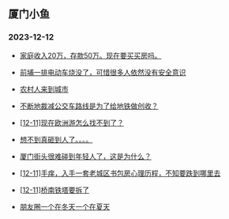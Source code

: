 ## 厦门小鱼 
### 2023-12-12

+ [家庭收入20万，存款50万。现在要买买房吗。](http://bbs.xmfish.com/read-htm-tid-18118929.html)

+ [前埔一排电动车烧没了，可惜很多人依然没有安全意识](http://bbs.xmfish.com/read-htm-tid-18119190.html)

+ [农村人来到城市](http://bbs.xmfish.com/read-htm-tid-18118935.html)

+ [不断地裁减公交车路线是为了给地铁做创收？](http://bbs.xmfish.com/read-htm-tid-18118975.html)

+ [[12-11]现在欧洲游怎么找不到了？](http://bbs.xmfish.com/read-htm-tid-18119156.html)

+ [想不到真砸到人了。。。。](http://bbs.xmfish.com/read-htm-tid-18118943.html)

+ [厦门街头很难碰到年轻人了，这是为什么？](http://bbs.xmfish.com/read-htm-tid-18119117.html)

+ [[12-11]手痒，入手一套老城区书包房心理历程，不知要跌到哪里去](http://bbs.xmfish.com/read-htm-tid-18119180.html)

+ [[12-11]桥南铁塔要拆了](http://bbs.xmfish.com/read-htm-tid-18118988.html)

+ [朋友圈一个在冬天一个在夏天](http://bbs.xmfish.com/read-htm-tid-18119237.html)

